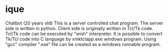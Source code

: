 # ique
 Chatbot (20 years old)
This is a server controlled chat program. The server side is written in python. Client side is originally written in Tcl/Tk code. Tcl/Tk code can be executed by "wish" interpreter.
It is possible to convert Tk/Tcl code into C language by xmktclapp.exe windows program. Using "gcc" compiler ".exe" file can be created as a windows runnable program.
